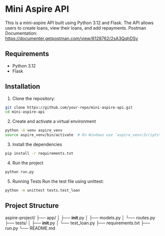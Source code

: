 # Mini Aspire API

This is a mini-aspire API built using Python 3.12 and Flask. The API allows users to create loans, view their loans, and add repayments.
Postman Documentation: https://documenter.getpostman.com/view/8128762/2sA3QqhDSy

## Requirements

- Python 3.12
- Flask

## Installation

1. Clone the repository:

```sh
git clone https://github.com/your-repo/mini-aspire-api.git
cd mini-aspire-api
```

2. Create and activate a virtual environment
```sh
python -m venv aspire_venv
source aspire_venv/bin/activate  # On Windows use `aspire_venv\Scripts\activate`
```

3. Install the dependencies
```sh
pip install -r requirements.txt
```

4. Run the project
```sh
python run.py
```

5. Running Tests
Run the test file using unittest:
```sh
python -m unittest tests.test_loan
```

## Project Structure

aspire-project/
├── app/
│   ├── __init__.py
│   ├── models.py
│   └── routes.py
├── tests/
│   ├── __init__.py
│   └── test_loan.py
├── requirements.txt
├── run.py
└── README.md



